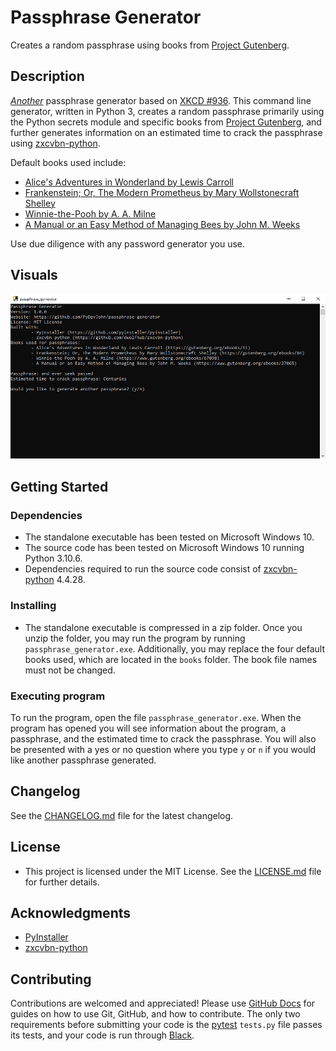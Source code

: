 # Passphrase Generator

Creates a random passphrase using books from [Project Gutenberg](https://gutenberg.org).

## Description

*[Another](https://github.com/search?q=XKCD+Password+Generator)* passphrase generator based on [XKCD #936](https://xkcd.com/936). This command line generator, written in Python 3, creates a random passphrase primarily using the Python secrets module and specific books from [Project Gutenberg](https://gutenberg.org), and further generates information on an estimated time to crack the passphrase using [zxcvbn-python](https://github.com/dwolfhub/zxcvbn-python).

Default books used include: 
- [Alice's Adventures in Wonderland by Lewis Carroll](https://gutenberg.org/ebooks/11)
- [Frankenstein; Or, The Modern Prometheus by Mary Wollstonecraft Shelley](https://gutenberg.org/ebooks/84)
- [Winnie-the-Pooh by A. A. Milne](https://www.gutenberg.org/ebooks/67098)
- [A Manual or an Easy Method of Managing Bees by John M. Weeks](https://www.gutenberg.org/ebooks/27065)

Use due diligence with any password generator you use.

## Visuals

![Image of Passphrase Generator running on Windows 10.](passphrase_generator_image.png)

## Getting Started

### Dependencies

- The standalone executable has been tested on Microsoft Windows 10.
- The source code has been tested on Microsoft Windows 10 running Python 3.10.6.
- Dependencies required to run the source code consist of [zxcvbn-python](https://github.com/dwolfhub/zxcvbn-python) 4.4.28.

### Installing

- The standalone executable is compressed in a zip folder. Once you unzip the folder, you may run the program by running ```passphrase_generator.exe```. Additionally, you may replace the four default books used, which are located in the ```books``` folder. The book file names must not be changed.

### Executing program

To run the program, open the file ```passphrase_generator.exe```. When the program has opened you will see information about the program, a passphrase, and the estimated time to crack the passphrase. You will also be presented with a yes or no question where you type ```y``` or ```n``` if you would like another passphrase generated. 

## Changelog

See the [CHANGELOG.md](https://github.com/PyDevJohn/passphrase-generator/blob/main/CHANGELOG.md) file for the latest changelog.

## License

- This project is licensed under the MIT License. See the [LICENSE.md](https://github.com/PyDevJohn/passphrase-generator/blob/main/LICENSE) file for further details.

## Acknowledgments

- [PyInstaller](https://github.com/pyinstaller/pyinstaller)
- [zxcvbn-python](https://github.com/dwolfhub/zxcvbn-python)

## Contributing

Contributions are welcomed and appreciated! Please use [GitHub Docs](https://docs.github.com/) for guides on how to use Git, GitHub, and how to contribute. The only two requirements before submitting your code is the [pytest](https://github.com/pytest-dev/pytest) ```tests.py``` file passes its tests, and your code is run through [Black](https://github.com/psf/black).

